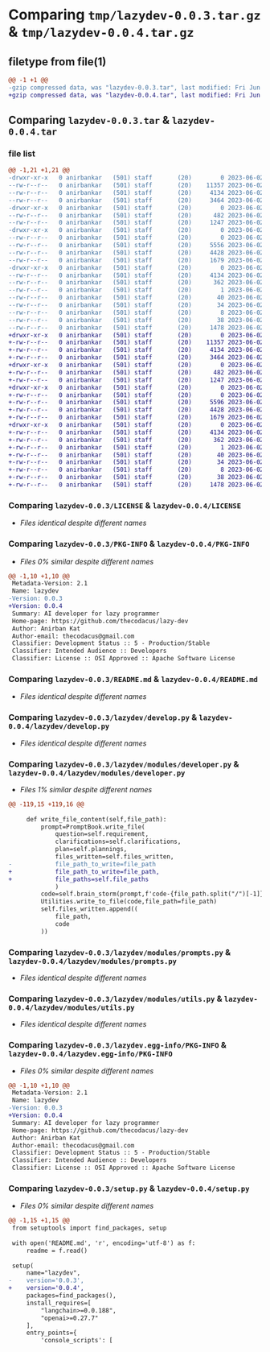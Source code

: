 # Comparing `tmp/lazydev-0.0.3.tar.gz` & `tmp/lazydev-0.0.4.tar.gz`

## filetype from file(1)

```diff
@@ -1 +1 @@
-gzip compressed data, was "lazydev-0.0.3.tar", last modified: Fri Jun  2 18:31:22 2023, max compression
+gzip compressed data, was "lazydev-0.0.4.tar", last modified: Fri Jun  2 20:24:22 2023, max compression
```

## Comparing `lazydev-0.0.3.tar` & `lazydev-0.0.4.tar`

### file list

```diff
@@ -1,21 +1,21 @@
-drwxr-xr-x   0 anirbankar   (501) staff       (20)        0 2023-06-02 18:31:22.002395 lazydev-0.0.3/
--rw-r--r--   0 anirbankar   (501) staff       (20)    11357 2023-06-02 18:23:56.000000 lazydev-0.0.3/LICENSE
--rw-r--r--   0 anirbankar   (501) staff       (20)     4134 2023-06-02 18:31:22.002204 lazydev-0.0.3/PKG-INFO
--rw-r--r--   0 anirbankar   (501) staff       (20)     3464 2023-06-02 18:29:53.000000 lazydev-0.0.3/README.md
-drwxr-xr-x   0 anirbankar   (501) staff       (20)        0 2023-06-02 18:31:21.999833 lazydev-0.0.3/lazydev/
--rw-r--r--   0 anirbankar   (501) staff       (20)      482 2023-06-02 17:59:43.000000 lazydev-0.0.3/lazydev/__init__.py
--rw-r--r--   0 anirbankar   (501) staff       (20)     1247 2023-06-02 17:38:13.000000 lazydev-0.0.3/lazydev/develop.py
-drwxr-xr-x   0 anirbankar   (501) staff       (20)        0 2023-06-02 18:31:22.001863 lazydev-0.0.3/lazydev/modules/
--rw-r--r--   0 anirbankar   (501) staff       (20)        0 2023-06-02 17:00:42.000000 lazydev-0.0.3/lazydev/modules/__init__.py
--rw-r--r--   0 anirbankar   (501) staff       (20)     5556 2023-06-02 12:54:47.000000 lazydev-0.0.3/lazydev/modules/developer.py
--rw-r--r--   0 anirbankar   (501) staff       (20)     4428 2023-06-02 16:54:25.000000 lazydev-0.0.3/lazydev/modules/prompts.py
--rw-r--r--   0 anirbankar   (501) staff       (20)     1679 2023-06-02 11:49:48.000000 lazydev-0.0.3/lazydev/modules/utils.py
-drwxr-xr-x   0 anirbankar   (501) staff       (20)        0 2023-06-02 18:31:22.000930 lazydev-0.0.3/lazydev.egg-info/
--rw-r--r--   0 anirbankar   (501) staff       (20)     4134 2023-06-02 18:31:21.000000 lazydev-0.0.3/lazydev.egg-info/PKG-INFO
--rw-r--r--   0 anirbankar   (501) staff       (20)      362 2023-06-02 18:31:21.000000 lazydev-0.0.3/lazydev.egg-info/SOURCES.txt
--rw-r--r--   0 anirbankar   (501) staff       (20)        1 2023-06-02 18:31:21.000000 lazydev-0.0.3/lazydev.egg-info/dependency_links.txt
--rw-r--r--   0 anirbankar   (501) staff       (20)       40 2023-06-02 18:31:21.000000 lazydev-0.0.3/lazydev.egg-info/entry_points.txt
--rw-r--r--   0 anirbankar   (501) staff       (20)       34 2023-06-02 18:31:21.000000 lazydev-0.0.3/lazydev.egg-info/requires.txt
--rw-r--r--   0 anirbankar   (501) staff       (20)        8 2023-06-02 18:31:21.000000 lazydev-0.0.3/lazydev.egg-info/top_level.txt
--rw-r--r--   0 anirbankar   (501) staff       (20)       38 2023-06-02 18:31:22.002444 lazydev-0.0.3/setup.cfg
--rw-r--r--   0 anirbankar   (501) staff       (20)     1478 2023-06-02 18:30:32.000000 lazydev-0.0.3/setup.py
+drwxr-xr-x   0 anirbankar   (501) staff       (20)        0 2023-06-02 20:24:22.544330 lazydev-0.0.4/
+-rw-r--r--   0 anirbankar   (501) staff       (20)    11357 2023-06-02 18:23:56.000000 lazydev-0.0.4/LICENSE
+-rw-r--r--   0 anirbankar   (501) staff       (20)     4134 2023-06-02 20:24:22.544171 lazydev-0.0.4/PKG-INFO
+-rw-r--r--   0 anirbankar   (501) staff       (20)     3464 2023-06-02 18:29:53.000000 lazydev-0.0.4/README.md
+drwxr-xr-x   0 anirbankar   (501) staff       (20)        0 2023-06-02 20:24:22.542524 lazydev-0.0.4/lazydev/
+-rw-r--r--   0 anirbankar   (501) staff       (20)      482 2023-06-02 17:59:43.000000 lazydev-0.0.4/lazydev/__init__.py
+-rw-r--r--   0 anirbankar   (501) staff       (20)     1247 2023-06-02 17:38:13.000000 lazydev-0.0.4/lazydev/develop.py
+drwxr-xr-x   0 anirbankar   (501) staff       (20)        0 2023-06-02 20:24:22.543964 lazydev-0.0.4/lazydev/modules/
+-rw-r--r--   0 anirbankar   (501) staff       (20)        0 2023-06-02 17:00:42.000000 lazydev-0.0.4/lazydev/modules/__init__.py
+-rw-r--r--   0 anirbankar   (501) staff       (20)     5596 2023-06-02 20:23:45.000000 lazydev-0.0.4/lazydev/modules/developer.py
+-rw-r--r--   0 anirbankar   (501) staff       (20)     4428 2023-06-02 16:54:25.000000 lazydev-0.0.4/lazydev/modules/prompts.py
+-rw-r--r--   0 anirbankar   (501) staff       (20)     1679 2023-06-02 11:49:48.000000 lazydev-0.0.4/lazydev/modules/utils.py
+drwxr-xr-x   0 anirbankar   (501) staff       (20)        0 2023-06-02 20:24:22.543462 lazydev-0.0.4/lazydev.egg-info/
+-rw-r--r--   0 anirbankar   (501) staff       (20)     4134 2023-06-02 20:24:22.000000 lazydev-0.0.4/lazydev.egg-info/PKG-INFO
+-rw-r--r--   0 anirbankar   (501) staff       (20)      362 2023-06-02 20:24:22.000000 lazydev-0.0.4/lazydev.egg-info/SOURCES.txt
+-rw-r--r--   0 anirbankar   (501) staff       (20)        1 2023-06-02 20:24:22.000000 lazydev-0.0.4/lazydev.egg-info/dependency_links.txt
+-rw-r--r--   0 anirbankar   (501) staff       (20)       40 2023-06-02 20:24:22.000000 lazydev-0.0.4/lazydev.egg-info/entry_points.txt
+-rw-r--r--   0 anirbankar   (501) staff       (20)       34 2023-06-02 20:24:22.000000 lazydev-0.0.4/lazydev.egg-info/requires.txt
+-rw-r--r--   0 anirbankar   (501) staff       (20)        8 2023-06-02 20:24:22.000000 lazydev-0.0.4/lazydev.egg-info/top_level.txt
+-rw-r--r--   0 anirbankar   (501) staff       (20)       38 2023-06-02 20:24:22.544370 lazydev-0.0.4/setup.cfg
+-rw-r--r--   0 anirbankar   (501) staff       (20)     1478 2023-06-02 20:24:17.000000 lazydev-0.0.4/setup.py
```

### Comparing `lazydev-0.0.3/LICENSE` & `lazydev-0.0.4/LICENSE`

 * *Files identical despite different names*

### Comparing `lazydev-0.0.3/PKG-INFO` & `lazydev-0.0.4/PKG-INFO`

 * *Files 0% similar despite different names*

```diff
@@ -1,10 +1,10 @@
 Metadata-Version: 2.1
 Name: lazydev
-Version: 0.0.3
+Version: 0.0.4
 Summary: AI developer for lazy programmer
 Home-page: https://github.com/thecodacus/lazy-dev
 Author: Anirban Kat
 Author-email: thecodacus@gmail.com
 Classifier: Development Status :: 5 - Production/Stable
 Classifier: Intended Audience :: Developers
 Classifier: License :: OSI Approved :: Apache Software License
```

### Comparing `lazydev-0.0.3/README.md` & `lazydev-0.0.4/README.md`

 * *Files identical despite different names*

### Comparing `lazydev-0.0.3/lazydev/develop.py` & `lazydev-0.0.4/lazydev/develop.py`

 * *Files identical despite different names*

### Comparing `lazydev-0.0.3/lazydev/modules/developer.py` & `lazydev-0.0.4/lazydev/modules/developer.py`

 * *Files 1% similar despite different names*

```diff
@@ -119,15 +119,16 @@
     
     def write_file_content(self,file_path):
         prompt=PromptBook.write_file(
             question=self.requirement,
             clarifications=self.clarifications,
             plan=self.plannings,
             files_written=self.files_written,
-            file_path_to_write=file_path
+            file_path_to_write=file_path,
+            file_paths=self.file_paths
             )
         code=self.brain_storm(prompt,f'code-{file_path.split("/")[-1]}') 
         Utilities.write_to_file(code,file_path=file_path)
         self.files_written.append((
             file_path,
             code
         ))
```

### Comparing `lazydev-0.0.3/lazydev/modules/prompts.py` & `lazydev-0.0.4/lazydev/modules/prompts.py`

 * *Files identical despite different names*

### Comparing `lazydev-0.0.3/lazydev/modules/utils.py` & `lazydev-0.0.4/lazydev/modules/utils.py`

 * *Files identical despite different names*

### Comparing `lazydev-0.0.3/lazydev.egg-info/PKG-INFO` & `lazydev-0.0.4/lazydev.egg-info/PKG-INFO`

 * *Files 0% similar despite different names*

```diff
@@ -1,10 +1,10 @@
 Metadata-Version: 2.1
 Name: lazydev
-Version: 0.0.3
+Version: 0.0.4
 Summary: AI developer for lazy programmer
 Home-page: https://github.com/thecodacus/lazy-dev
 Author: Anirban Kat
 Author-email: thecodacus@gmail.com
 Classifier: Development Status :: 5 - Production/Stable
 Classifier: Intended Audience :: Developers
 Classifier: License :: OSI Approved :: Apache Software License
```

### Comparing `lazydev-0.0.3/setup.py` & `lazydev-0.0.4/setup.py`

 * *Files 0% similar despite different names*

```diff
@@ -1,15 +1,15 @@
 from setuptools import find_packages, setup
 
 with open('README.md', 'r', encoding='utf-8') as f:
     readme = f.read()
 
 setup(
     name="lazydev",
-    version='0.0.3',
+    version='0.0.4',
     packages=find_packages(),
     install_requires=[
         "langchain>=0.0.188",
         "openai>=0.27.7"
     ],
     entry_points={
         'console_scripts': [
```

